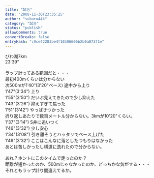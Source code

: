 ```yaml
---
title: "試合"
date: '2008-11-30T23:35:25'
author: "subaru44k"
category: "試合"
status: "publish"
allowComments: true
convertBreaks: false
entryHash: "c9ce42283be4f10306606b2b0a073f1e"
---
```

びわ湖7km<br>
23'39"<br>
<br>
ラップ計ってある範囲だと・・・<br>
最初400mくらいは分からない<br>
次500mが1'40"(3'20"ペース) 途中から上り<br>
1'47"(3'34") 上り<br>
1'55"(3'50") だいぶ見えてきたので少し抑えた<br>
1'43"(3'26") 抑えすぎて焦った<br>
1'51"(3'42") やっぱきつかった<br>
折り返しあたりで数百メートル分からない。3kmが10'20"くらい。<br>
1'37"(3'14") S井に追いつく<br>
1'46"(3'32") 少し安心<br>
1'34"(3'08") 引き離そうとハッタリでペース上げた<br>
1'46"(3'32") ここはこんなに落としたつもりはなかった<br>
あとは苦しかったし横道に逸れたので分からない。<br>
<br>
あれ？ホントにこのタイムで走ったのか？<br>
距離が短かったのか、500mじゃなかったのか、どっちかな気がする・・・<br>
それともラップ計り間違えてるか。

